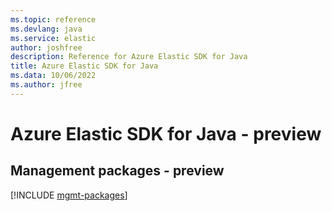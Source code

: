 ```yaml
---
ms.topic: reference
ms.devlang: java
ms.service: elastic
author: joshfree
description: Reference for Azure Elastic SDK for Java
title: Azure Elastic SDK for Java
ms.data: 10/06/2022
ms.author: jfree
---
```

# Azure Elastic SDK for Java - preview

## Management packages - preview
[!INCLUDE [mgmt-packages](elastic-mgmt-index.md)]